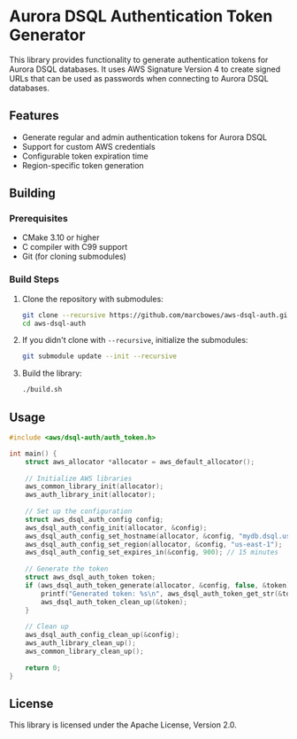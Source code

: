 # Aurora DSQL Authentication Token Generator

This library provides functionality to generate authentication tokens for Aurora DSQL databases. It uses AWS Signature Version 4 to create signed URLs that can be used as passwords when connecting to Aurora DSQL databases.

## Features

- Generate regular and admin authentication tokens for Aurora DSQL
- Support for custom AWS credentials
- Configurable token expiration time
- Region-specific token generation

## Building

### Prerequisites

- CMake 3.10 or higher
- C compiler with C99 support
- Git (for cloning submodules)

### Build Steps

1. Clone the repository with submodules:
   ```bash
   git clone --recursive https://github.com/marcbowes/aws-dsql-auth.git
   cd aws-dsql-auth
   ```

2. If you didn't clone with `--recursive`, initialize the submodules:
   ```bash
   git submodule update --init --recursive
   ```

3. Build the library:
   ```bash
   ./build.sh
   ```

## Usage

```c
#include <aws/dsql-auth/auth_token.h>

int main() {
    struct aws_allocator *allocator = aws_default_allocator();
    
    // Initialize AWS libraries
    aws_common_library_init(allocator);
    aws_auth_library_init(allocator);
    
    // Set up the configuration
    struct aws_dsql_auth_config config;
    aws_dsql_auth_config_init(allocator, &config);
    aws_dsql_auth_config_set_hostname(allocator, &config, "mydb.dsql.us-east-1.on.aws");
    aws_dsql_auth_config_set_region(allocator, &config, "us-east-1");
    aws_dsql_auth_config_set_expires_in(&config, 900); // 15 minutes
    
    // Generate the token
    struct aws_dsql_auth_token token;
    if (aws_dsql_auth_token_generate(allocator, &config, false, &token) == AWS_OP_SUCCESS) {
        printf("Generated token: %s\n", aws_dsql_auth_token_get_str(&token));
        aws_dsql_auth_token_clean_up(&token);
    }
    
    // Clean up
    aws_dsql_auth_config_clean_up(&config);
    aws_auth_library_clean_up();
    aws_common_library_clean_up();
    
    return 0;
}
```

## License

This library is licensed under the Apache License, Version 2.0.
